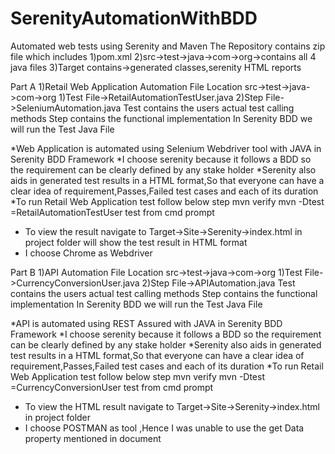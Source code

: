 # SerenityAutomationWithBDD
Automated web tests using Serenity and Maven
The Repository contains zip file which includes
1)pom.xml
2)src->test->java->com->org->contains all 4 java files 
3)Target contains->generated classes,serenity HTML reports

Part A
1)Retail Web Application Automation
File Location
src->test->java->com->org
1)Test File->RetailAutomationTestUser.java
2)Step File->SeleniumAutomation.java
Test contains the users actual test calling methods
Step contains the functional implementation
In Serenity BDD we will run the Test Java File 

*Web Application is automated using Selenium Webdriver tool with JAVA in Serenity BDD Framework
*I choose serenity because it follows a BDD so the requirement can be clearly defined by any stake holder 
*Serenity also aids in generated test results in a HTML format,So that everyone can have a clear idea of requirement,Passes,Failed test cases and each of its duration
*To run Retail Web Application test follow below step
mvn verify
mvn -Dtest =RetailAutomationTestUser test from cmd prompt
* To view the result navigate to Target->Site->Serenity->index.html in project folder will show the test result in HTML format
* I choose Chrome as Webdriver 


Part B
1)API Automation
File Location
src->test->java->com->org
1)Test File->CurrencyConversionUser.java
2)Step File->APIAutomation.java
Test contains the users actual test calling methods
Step contains the functional implementation
In Serenity BDD we will run the Test Java File 

*API is automated using REST Assured with JAVA in Serenity BDD Framework
*I choose serenity because it follows a BDD so the requirement can be clearly defined by any stake holder 
*Serenity also aids in generated test results in a HTML format,So that everyone can have a clear idea of requirement,Passes,Failed test cases and each of its duration
*To run Retail Web Application test follow below step
mvn verify
mvn -Dtest =CurrencyConversionUser test from cmd prompt
* To view the HTML result navigate to Target->Site->Serenity->index.html in project folder 
* I choose POSTMAN as tool ,Hence I was unable to use the get Data property mentioned in document
